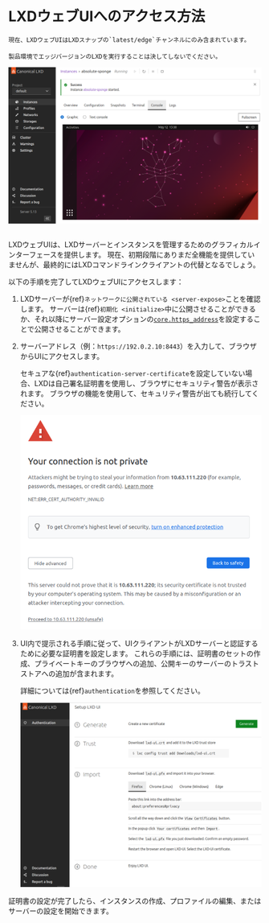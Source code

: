 # LXDウェブUIへのアクセス方法

```{important}
現在、LXDウェブUIはLXDスナップの`latest/edge`チャンネルにのみ含まれています。

製品環境でエッジバージョンのLXDを実行することは決してしないでください。
```

![LXDウェブUIのインスタンスのグラフィカルコンソール](../images/ui_console.png)

```{youtube} https://www.youtube.com/watch?v=wqEH_d8LC1k
```

LXDウェブUIは、LXDサーバーとインスタンスを管理するためのグラフィカルインターフェースを提供します。
現在、初期段階にありまだ全機能を提供していませんが、最終的にはLXDコマンドラインクライアントの代替となるでしょう。

以下の手順を完了してLXDウェブUIにアクセスします：

1. LXDサーバーが{ref}`ネットワークに公開されている <server-expose>`ことを確認します。
   サーバーは{ref}`初期化 <initialize>`中に公開させることができるか、それ以降にサーバー設定オプションの[`core.https_address`](server-options-core)を設定することで公開させることができます。

1. サーバーアドレス（例：`https://192.0.2.10:8443`）を入力して、ブラウザからUIにアクセスします。

   セキュアな{ref}`authentication-server-certificate`を設定していない場合、LXDは自己署名証明書を使用し、ブラウザにセキュリティ警告が表示されます。
   ブラウザの機能を使用して、セキュリティ警告が出ても続行してください。

   ![Chromeでのセキュリティ警告の例](../images/ui_security_warning.png
)

1. UI内で提示される手順に従って、UIクライアントがLXDサーバーと認証するために必要な証明書を設定します。
   これらの手順には、証明書のセットの作成、プライベートキーのブラウザへの追加、公開キーのサーバーのトラストストアへの追加が含まれます。

   詳細については{ref}`authentication`を参照してください。

   ![UIの証明書設定の手順](../images/ui_set_up_certificates.png
)

証明書の設定が完了したら、インスタンスの作成、プロファイルの編集、またはサーバーの設定を開始できます。
